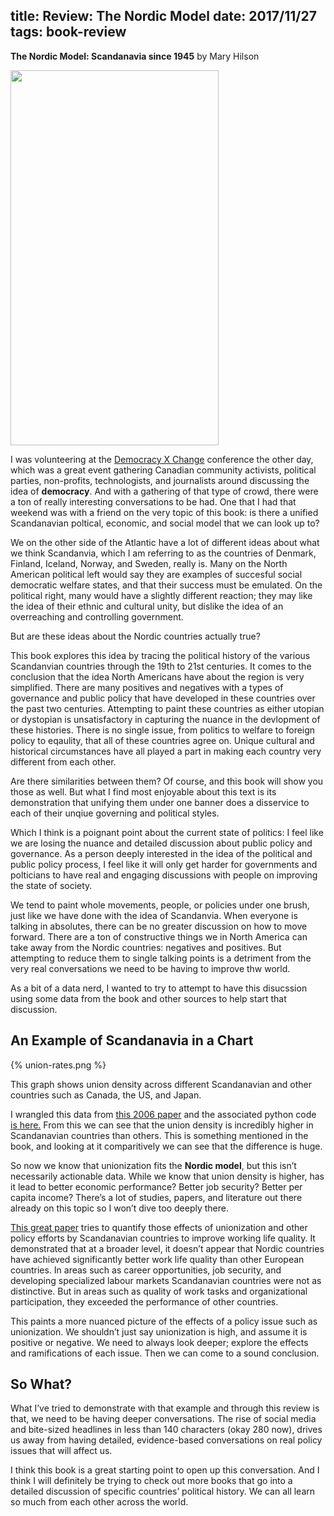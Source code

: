 title: Review: The Nordic Model
date: 2017/11/27
tags: book-review
---

**The Nordic Model: Scandanavia since 1945** by Mary Hilson

<img height="600" src="http://tmm.chicagodistributioncenter.com/IsbnImages/9781861893666.jpg" width="333"/>

I was volunteering at the [Democracy X Change](http://www.democracyxchange.org/) conference the other day, which was a great event gathering Canadian community activists, political parties, non-profits, technologists, and journalists around discussing the idea of **democracy**. And with a gathering of that type of crowd, there were a ton of really interesting conversations to be had. One that I had that weekend was with a friend on the very topic of this book: is there a unified Scandanavian poltical, economic, and social model that we can look up to?

We on the other side of the Atlantic have a lot of different ideas about what we think Scandanvia, which I am referring to as the countries of Denmark, Finland, Iceland, Norway, and Sweden, really is. Many on the North American political left would say they are examples of succesful social democratic welfare states, and that their success must be emulated. On the political right, many would have a slightly different reaction; they may like the idea of their ethnic and cultural unity, but dislike the idea of an overreaching and controlling government.

But are these ideas about the Nordic countries actually true?

This book explores this idea by tracing the political history of the various Scandanvian countries through the 19th to 21st centuries. It comes to the conclusion that the idea North Americans have about the region is very simplified.  There are many positives and negatives with a types of governance and public policy that have developed in these countries over the past two centuries. Attempting to paint these countries as either utopian or dystopian is unsatisfactory in capturing the nuance in the devlopment of these histories. There is no single issue, from politics to welfare to foreign policy to eqaulity, that all of these countries agree on. Unique cultural and historical circumstances have all played a part in making each country very different from each other.

Are there similarities between them? Of course, and this book will show you those as well. But what I find most enjoyable about this text is its demonstration that unifying them under one banner does a disservice to each of their unqiue governing and political styles.

Which I think is a poignant point about the current state of politics: I feel like we are losing the nuance and detailed discussion about public policy and governance. As a person deeply interested in the idea of the political and public policy process, I feel like it will only get harder for governments and polticians to have real and engaging discussions with people on improving the state of society.

We tend to paint whole movements, people, or policies under one brush, just like we have done with the idea of Scandanvia. When everyone is talking in absolutes, there can be no greater discussion on how to move forward. There are a ton of constructive things we in North America can take away from the Nordic countries: negatives and positives. But attempting to reduce them to single talking points is a detriment from the very real conversations we need to be having to improve thw world.

As a bit of a data nerd, I wanted to try to attempt to have this disucssion using some data from the book and other sources to help start that discussion.

## An Example of Scandanavia in a Chart

{% union-rates.png %}

This graph shows union density across different Scandanavian and other countries such as Canada, the US, and Japan.

I wrangled this data from [this 2006 paper](http://go.galegroup.com/ps/retrieve.do?tabID=T002&amp;resultListType=RESULT_LIST&amp;searchResultsType=SingleTab&amp;searchType=AdvancedSearchForm&amp;currentPosition=2&amp;docId=GALE%7CA144563581&amp;docType=Statistical+data&amp;sort=RELEVANCE&amp;contentSegment=&amp;prodId=AONE&amp;contentSet=GALE%7CA144563581&amp;searchId=R1&amp;userGroupName=uniwater&amp;inPS=true) and the associated python code [is here.](https://github.com/joshua-t-loong/nordic-model/tree/master/unions) From this we can see that the union density is incredibly higher in Scandanavian countries than others. This is something mentioned in the book, and looking at it comparitively we can see that the difference is huge.

So now we know that unionization fits the **Nordic model**, but this isn’t necessarily actionable data. While we know that union density is higher, has it lead to better economic performance? Better job security? Better per capita income? There’s a lot of studies, papers, and literature out there already on this topic so I won’t dive too deeply there.

[This great paper](https://academic.oup.com/esr/article/19/1/61/551338) tries to quantify those effects of unionization and other policy efforts by Scandanavian countries to improve working life quality. It demonstrated that at a broader level, it doesn’t appear that Nordic countries have achieved significantly better work life quality than other European countries. In areas such as career opportunities, job security, and developing specialized labour markets Scandanavian countries were not as distinctive. But in areas such as quality of work tasks and organizational participation, they exceeded the performance of other countries.

This paints a more nuanced picture of the effects of a policy issue such as unionization. We shouldn’t just say unionization is high, and assume it is positive or negative. We need to always look deeper; explore the effects and ramifications of each issue. Then we can come to a sound conclusion.

## So What?

What I’ve tried to demonstrate with that example and through this review is that, we need to be having deeper conversations. The rise of social media and bite-sized headlines in less than 140 characters (okay 280 now), drives us away from having detailed, evidence-based conversations on real policy issues that will affect us.

I think this book is a great starting point to open up this conversation. And I think I will definitely be trying to check out more books that go into a detailed discussion of specific countries’ political history. We can all learn so much from each other across the world.
